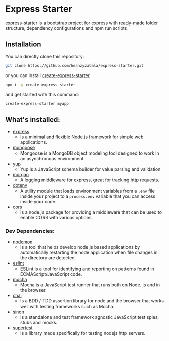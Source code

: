 # Express Starter
express-starter is a bootstrap project for express with ready-made folder structure, dependency configurations and npm run scripts.

## Installation

You can directly clone this repository:
```bash
git clone https://github.com/heanzyzabala/express-starter.git
```
or you can install [create-express-starter](https://www.npmjs.com/package/create-express-starter)
```bash
npm i -g create-express-starter
```
and get started with this command:
```bash
create-express-starter myapp
```


## What's installed:
* [express](https://www.npmjs.com/package/express)
  * Is a minimal and flexible Node.js framework for simple web applications.
* [mongoose](https://www.npmjs.com/package/mongoose)
  * Mongoose is a MongoDB object modeling tool designed to work in an asynchronous environment
* [yup](https://www.npmjs.com/package/yup) 
  * Yup is a JavaScript schema builder for value parsing and validation
* [morgan](https://www.npmjs.com/package/morgan)
  * A logging middleware for express, great for tracking http requests.
* [dotenv](https://www.npmjs.com/package/dotenv) 
  * A utility module that loads environment variables from a `.env` file inside your project to a `process.env` variable that you can access inside your code.
* [cors](https://www.npmjs.com/package/cors) 
  * Is a node.js package for providing a middleware that can be used to enable CORS with various options.

### Dev Dependencies:
* [nodemon](https://www.npmjs.com/package/nodemon)
  * Is a tool that helps develop node.js based applications by automatically restarting the node application when file changes in the directory are detected.
* [eslint](https://www.npmjs.com/package/eslint)
  * ESLint is a tool for identifying and reporting on patterns found in ECMAScript/JavaScript code.
* [mocha](https://www.npmjs.com/package/mocha)
  * Mocha is a JavaScript test runner that runs both on Node. js and in the browser.
* [chai](https://www.npmjs.com/package/chai)
  * Is a BDD / TDD assertion library for node and the browser that works well with testing frameworks such as Mocha.
* [sinon](https://www.npmjs.com/package/sinon)
  * Is a standalone and test framework agnostic JavaScript test spies, stubs and mocks.
* [supertest](https://www.npmjs.com/package/supertest)
  * Is a library made specifically for testing nodejs http servers.
